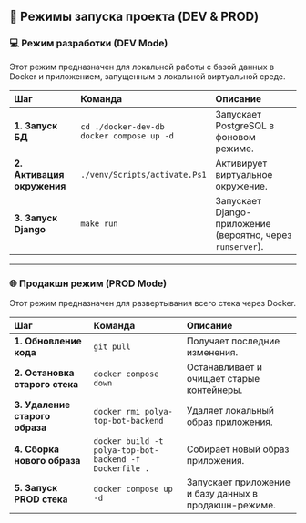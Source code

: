 ## 🚀 Режимы запуска проекта (DEV & PROD)

### 💻 Режим разработки (DEV Mode)

Этот режим предназначен для локальной работы с базой данных в Docker и приложением, запущенным в локальной виртуальной среде.

| Шаг | Команда | Описание |
| :--- | :--- | :--- |
| **1. Запуск БД** | `cd ./docker-dev-db` <br> `docker compose up -d` | Запускает PostgreSQL в фоновом режиме. |
| **2. Активация окружения** | `./venv/Scripts/activate.Ps1` | Активирует виртуальное окружение. |
| **3. Запуск Django** | `make run` | Запускает Django-приложение (вероятно, через `runserver`). |

-----

### 🌐 Продакшн режим (PROD Mode)

Этот режим предназначен для развертывания всего стека через Docker.

| Шаг | Команда | Описание |
| :--- | :--- | :--- |
| **1. Обновление кода** | `git pull` | Получает последние изменения. |
| **2. Остановка старого стека** | `docker compose down` | Останавливает и очищает старые контейнеры. |
| **3. Удаление старого образа** | `docker rmi polya-top-bot-backend` | Удаляет локальный образ приложения. |
| **4. Сборка нового образа** | `docker build -t polya-top-bot-backend -f Dockerfile .` | Собирает новый образ приложения. |
| **5. Запуск PROD стека** | `docker compose up -d` | Запускает приложение и базу данных в продакшн-режиме. |
